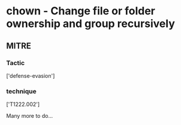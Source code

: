 # chown - Change file or folder ownership and group recursively

## MITRE

### Tactic
['defense-evasion']

### technique
['T1222.002']

Many more to do...
